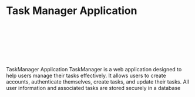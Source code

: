 <h1>Task Manager Application</h1>
<br></br>
<br></br>
<br></br>
<p>
TaskManager Application
TaskManager is a web application designed to help users manage their tasks effectively. It allows users to create accounts, authenticate themselves, create tasks, and update their tasks. All user information and associated tasks are stored securely in a database
</p>
<br>

